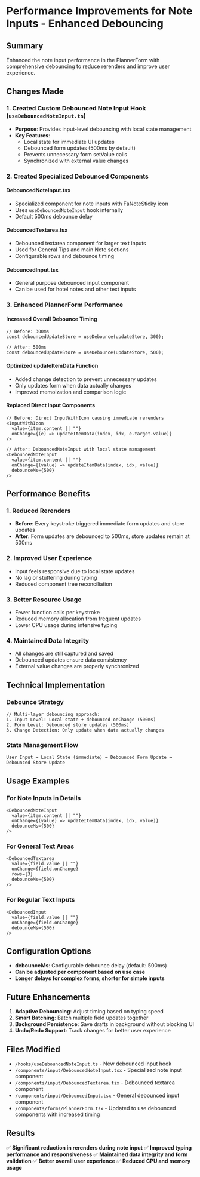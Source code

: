 # Performance Improvements for Note Inputs - Enhanced Debouncing

## Summary

Enhanced the note input performance in the PlannerForm with comprehensive debouncing to reduce rerenders and improve user experience.

## Changes Made

### 1. **Created Custom Debounced Note Input Hook** (`useDebouncedNoteInput.ts`)

- **Purpose**: Provides input-level debouncing with local state management
- **Key Features**:
  - Local state for immediate UI updates
  - Debounced form updates (500ms by default)
  - Prevents unnecessary form setValue calls
  - Synchronized with external value changes

### 2. **Created Specialized Debounced Components**

#### **DebouncedNoteInput.tsx**

- Specialized component for note inputs with FaNoteSticky icon
- Uses `useDebouncedNoteInput` hook internally
- Default 500ms debounce delay

#### **DebouncedTextarea.tsx**

- Debounced textarea component for larger text inputs
- Used for General Tips and main Note sections
- Configurable rows and debounce timing

#### **DebouncedInput.tsx**

- General purpose debounced input component
- Can be used for hotel notes and other text inputs

### 3. **Enhanced PlannerForm Performance**

#### **Increased Overall Debounce Timing**

```tsx
// Before: 300ms
const debouncedUpdateStore = useDebounce(updateStore, 300);

// After: 500ms
const debouncedUpdateStore = useDebounce(updateStore, 500);
```

#### **Optimized updateItemData Function**

- Added change detection to prevent unnecessary updates
- Only updates form when data actually changes
- Improved memoization and comparison logic

#### **Replaced Direct Input Components**

```tsx
// Before: Direct InputWithIcon causing immediate rerenders
<InputWithIcon
  value={item.content || ""}
  onChange={(e) => updateItemData(index, idx, e.target.value)}
/>

// After: DebouncedNoteInput with local state management
<DebouncedNoteInput
  value={item.content || ""}
  onChange={(value) => updateItemData(index, idx, value)}
  debounceMs={500}
/>
```

## Performance Benefits

### **1. Reduced Rerenders**

- **Before**: Every keystroke triggered immediate form updates and store updates
- **After**: Form updates are debounced to 500ms, store updates remain at 500ms

### **2. Improved User Experience**

- Input feels responsive due to local state updates
- No lag or stuttering during typing
- Reduced component tree reconciliation

### **3. Better Resource Usage**

- Fewer function calls per keystroke
- Reduced memory allocation from frequent updates
- Lower CPU usage during intensive typing

### **4. Maintained Data Integrity**

- All changes are still captured and saved
- Debounced updates ensure data consistency
- External value changes are properly synchronized

## Technical Implementation

### **Debounce Strategy**

```tsx
// Multi-layer debouncing approach:
1. Input Level: Local state + debounced onChange (500ms)
2. Form Level: Debounced store updates (500ms)
3. Change Detection: Only update when data actually changes
```

### **State Management Flow**

```
User Input → Local State (immediate) → Debounced Form Update → Debounced Store Update
```

## Usage Examples

### **For Note Inputs in Details**

```tsx
<DebouncedNoteInput
  value={item.content || ""}
  onChange={(value) => updateItemData(index, idx, value)}
  debounceMs={500}
/>
```

### **For General Text Areas**

```tsx
<DebouncedTextarea
  value={field.value || ""}
  onChange={field.onChange}
  rows={3}
  debounceMs={500}
/>
```

### **For Regular Text Inputs**

```tsx
<DebouncedInput
  value={field.value || ""}
  onChange={field.onChange}
  debounceMs={500}
/>
```

## Configuration Options

- **debounceMs**: Configurable debounce delay (default: 500ms)
- **Can be adjusted per component based on use case**
- **Longer delays for complex forms, shorter for simple inputs**

## Future Enhancements

1. **Adaptive Debouncing**: Adjust timing based on typing speed
2. **Smart Batching**: Batch multiple field updates together
3. **Background Persistence**: Save drafts in background without blocking UI
4. **Undo/Redo Support**: Track changes for better user experience

## Files Modified

- `/hooks/useDebouncedNoteInput.ts` - New debounced input hook
- `/components/input/DebouncedNoteInput.tsx` - Specialized note input component
- `/components/input/DebouncedTextarea.tsx` - Debounced textarea component
- `/components/input/DebouncedInput.tsx` - General debounced input component
- `/components/forms/PlannerForm.tsx` - Updated to use debounced components with increased timing

## Results

✅ **Significant reduction in rerenders during note input**
✅ **Improved typing performance and responsiveness**
✅ **Maintained data integrity and form validation**
✅ **Better overall user experience**
✅ **Reduced CPU and memory usage**
